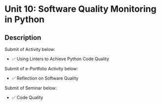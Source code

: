 # Unit 10: Software Quality Monitoring in Python

## Description

Submit of Activity below:
- ✅ Using Linters to Achieve Python Code Quality

Submit of e-Portfolio Activity below:
- ✅ Reflection on Software Quality

Submit of Seminar below:
- ✅ Code Quality

